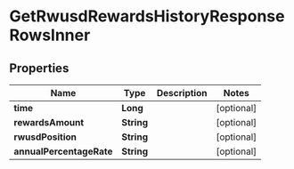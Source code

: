 

# GetRwusdRewardsHistoryResponseRowsInner


## Properties

| Name | Type | Description | Notes |
|------------ | ------------- | ------------- | -------------|
|**time** | **Long** |  |  [optional] |
|**rewardsAmount** | **String** |  |  [optional] |
|**rwusdPosition** | **String** |  |  [optional] |
|**annualPercentageRate** | **String** |  |  [optional] |



